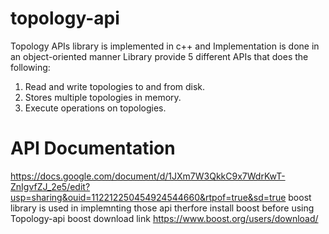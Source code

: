 # topology-api
Topology APIs library is implemented in c++ and Implementation is done in an object-oriented manner
Library provide 5 different APIs that does the following:
1. Read and write topologies to and from disk.
2. Stores multiple topologies in memory.
3. Execute operations on topologies.

# API Documentation 
https://docs.google.com/document/d/1JXm7W3QkkC9x7WdrKwT-ZnIgvfZJ_2e5/edit?usp=sharing&ouid=112212250454924544660&rtpof=true&sd=true
boost library is used in implemnting those api therfore install boost before using Topology-api
  boost download link https://www.boost.org/users/download/
  
  

